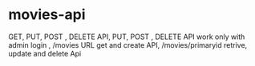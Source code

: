 # movies-api
GET, PUT, POST , DELETE API,
PUT, POST , DELETE API work only with admin login ,
/movies URL get and create API,
/movies/primaryid retrive, update and delete Api
